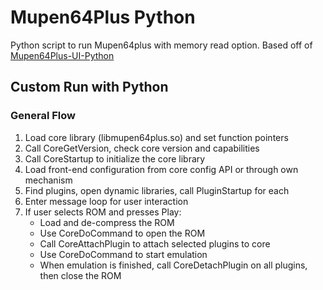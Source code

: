 # Mupen64Plus Python
Python script to run Mupen64plus with memory read option. Based off of [Mupen64Plus-UI-Python](https://github.com/mupen64plus/mupen64plus-ui-python/tree/master)

## Custom Run with Python
### General Flow

1. Load core library (libmupen64plus.so) and set function pointers
2. Call CoreGetVersion, check core version and capabilities
3. Call CoreStartup to initialize the core library
4. Load front-end configuration from core config API or through own mechanism
5. Find plugins, open dynamic libraries, call PluginStartup for each
6. Enter message loop for user interaction
7. If user selects ROM and presses Play:
   - Load and de-compress the ROM
   - Use CoreDoCommand to open the ROM
   - Call CoreAttachPlugin to attach selected plugins to core
   - Use CoreDoCommand to start emulation
   - When emulation is finished, call CoreDetachPlugin on all plugins, then close the ROM